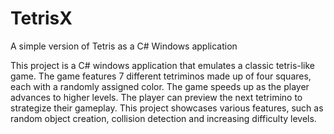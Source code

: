 # TetrisX
A simple version of Tetris as a C# Windows application

This project is a C# windows application that emulates a classic tetris-like game. 
The game features 7 different tetriminos made up of four squares, each with a randomly assigned color. 
The game speeds up as the player advances to higher levels. 
The player can preview the next tetrimino to strategize their gameplay. 
This project showcases various features, 
such as random object creation, collision detection and increasing difficulty levels.
